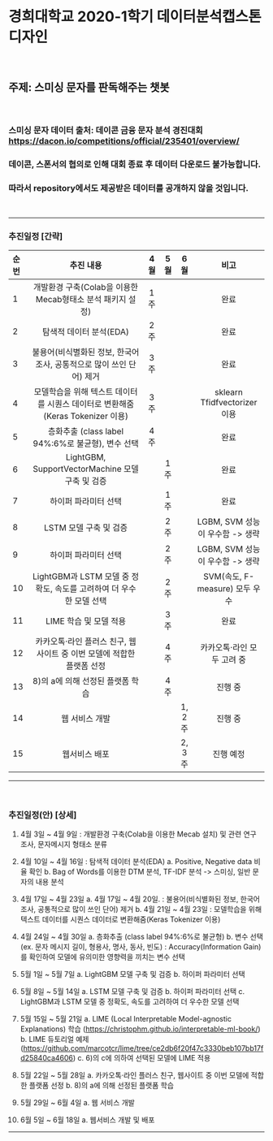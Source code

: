 # 경희대학교 2020-1학기 데이터분석캡스톤디자인
<br>

## 주제: 스미싱 문자를 판독해주는 챗봇

<br>

### 스미싱 문자 데이터 출처: 데이콘 금융 문자 분석 경진대회 https://dacon.io/competitions/official/235401/overview/
### 데이콘, 스폰서의 협의로 인해 대회 종료 후 데이터 다운로드 불가능합니다. 
### 따라서 repository에서도 제공받은 데이터를 공개하지 않을 것입니다.
<br>

-------------
### 추진일정 [간략]
|순 번|추진 내용|4월|5월|6월|비고
|:----|:-----:|:-----:|:-----:|:-----:|:-----:|
|1|개발환경 구축(Colab을 이용한 Mecab형태소 분석 패키지 설정)|1주|||완료|
|2|탐색적 데이터 분석(EDA)|2주|||완료|
|3|불용어(비식별화된 정보, 한국어 조사, 공통적으로 많이 쓰인 단어) 제거|3주|||완료|
|4|모델학습을 위해 텍스트 데이터를 시퀀스 데이터로 변환해줌(Keras Tokenizer 이용)|3주|||sklearn Tfidfvectorizer 이용|
|5|층화추출 (class label 94%:6%로 불균형), 변수 선택 |4주|||완료|
|6|LightGBM, SupportVectorMachine 모델 구축 및 검증||1주||완료|
|7|하이퍼 파라미터 선택||1주||완료|
|8|LSTM 모델 구축 및 검증||2주||LGBM, SVM 성능이 우수함 -> 생략|
|9|하이퍼 파라미터 선택||2주||LGBM, SVM 성능이 우수함 -> 생략|
|10|LightGBM과 LSTM 모델 중 정확도, 속도를 고려하여 더 우수한 모델 선택||2주||SVM(속도, F-measure) 모두 우수|
|11|LIME 학습 및 모델 적용||3주||완료|
|12|카카오톡·라인 플러스 친구, 웹사이트 중 이번 모델에 적합한 플랫폼 선정||4주||카카오톡·라인 모두 고려 중|
|13|8)의 a에 의해 선정된 플랫폼 학습||4주||진행 중|
|14|웹 서비스 개발|||1, 2주|진행 중|
|15|웹서비스 배포|||2, 3주|진행 예정|

-------------


<br>

### 추진일정(안) [상세]
   1) 4월 3일 ~ 4월 9일
   : 개발환경 구축(Colab을 이용한 Mecab 설치) 및 관련 연구 조사, 문자메시지 형태소 분류
 
   2) 4월 10일 ~ 4월 16일
   : 탐색적 데이터 분석(EDA) 
     a. Positive, Negative data 비율 확인
     b. Bag of Words를 이용한 DTM 분석, TF-IDF 분석 -> 스미싱, 일반 문자의 내용 분석    

   3) 4월 17일 ~ 4월 23일
    a. 4월 17일 ~ 4월 20일.
    : 불용어(비식별화된 정보, 한국어 조사, 공통적으로 많이 쓰인 단어) 제거
    b. 4월 21일 ~ 4월 23일
    : 모델학습을 위해 텍스트 데이터를 시퀀스 데이터로 변환해줌(Keras Tokenizer 이용)
   
   4) 4월 24일 ~ 4월 30일
     a. 층화추출 (class label 94%:6%로 불균형)
     b. 변수 선택 (ex. 문자 메시지 길이, 형용사, 명사, 동사, 빈도)
       : Accuracy(Information Gain)를 확인하여 모델에 유의미한 영향력을 끼치는 변수 선택

   5) 5월 1일 ~ 5월 7일
     a. LightGBM 모델 구축 및 검증
     b. 하이퍼 파라미터 선택

   6) 5월 8일 ~ 5월 14일
     a. LSTM 모델 구축 및 검증
     b. 하이퍼 파라미터 선택
     c. LightGBM과 LSTM 모델 중 정확도, 속도를 고려하여 더 우수한 모델 선택

   7) 5월 15일 ~ 5월 21일
     a. LIME (Local Interpretable Model-agnostic Explanations) 학습
       (https://christophm.github.io/interpretable-ml-book/)
     b. LIME 듀토리얼 예제
       (https://github.com/marcotcr/lime/tree/ce2db6f20f47c3330beb107bb17fd25840ca4606)
     c. 6)의 c에 의하여 선택된 모델에 LIME 적용

   8) 5월 22일 ~ 5월 28일
     a. 카카오톡·라인 플러스 친구, 웹사이트 중 이번 모델에 적합한 플랫폼 선정
     b. 8)의 a에 의해 선정된 플랫폼 학습

   9) 5월 29일 ~ 6월 4일
     a. 웹 서비스 개발

   10) 6월 5일 ~ 6월 18일
     a. 웹서비스 개발 및 배포
     
----------
